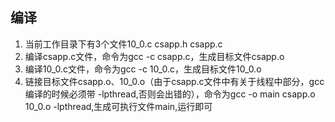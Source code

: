 ## 编译
1. 当前工作目录下有3个文件10_0.c csapp.h csapp.c
2. 编译csapp.c文件，命令为gcc -c csapp.c，生成目标文件csapp.o
3. 编译10_0.c文件，命令为gcc -c 10_0.c，生成目标文件10_0.o
4. 链接目标文件csapp.o、10_0.o（由于csapp.c文件中有关于线程中部分，gcc编译的时候必须带 -lpthread,否则会出错的），命令为gcc -o main csapp.o 10_0.o -lpthread,生成可执行文件main,运行即可
